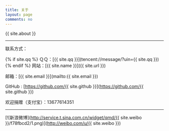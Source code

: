 ```yaml
---
title: 关于
layout: page
comments: no
---
```


{{ site.about }}

----

联系方式：

{% if site.qq %}
ＱＱ：[{{ site.qq }}](tencent://message/?uin={{ site.qq }})
{% endif %}
网站：[{{ site.name }}]({{ site.url }})

邮箱：[{{ site.email }}](mailto:{{ site.email }})

GitHub : [https://github.com/{{ site.github }}](https://github.com/{{ site.github }})

欢迎捐赠（支付宝）：13677614351

----


[![新浪微博](http://service.t.sina.com.cn/widget/qmd/{{ site.weibo }}/f78fbcd2/1.png)](http://weibo.com/u/{{ site.weibo }})
